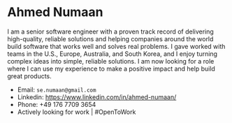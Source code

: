 # Ahmed Numaan


I am a senior software engineer with a proven track record of delivering high-quality, reliable solutions and
helping companies around the world build software that works well and solves real problems. I gave worked with teams in the U.S., Europe, Australia, and South Korea, and I enjoy turning complex ideas into simple, reliable solutions. I am now looking for a role where I can use my experience to make a positive impact and help build great products.

- Email: `se.numaan@gmail.com`
- Linkedin: https://www.linkedin.com/in/ahmed-numaan/
- Phone: +49 176 7709 3654
- Actively looking for work | #OpenToWork

